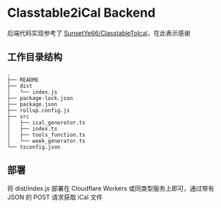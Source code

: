 # Classtable2iCal Backend

后端代码实现参考了 [SunsetYe66/ClasstableToIcal](https://github.com/SunsetYe66/ClasstableToIcal)，在此表示感谢

## 工作目录结构

```
.
├── README
├── dist
│   └── index.js
├── package-lock.json
├── package.json
├── rollup.config.js
├── src
│   ├── ical_generator.ts
│   ├── index.ts
│   ├── tools_function.ts
│   └── week_generator.ts
└── tsconfig.json
```

## 部署

将 dist/index.js 部署在 Cloudflare Workers 或同类型服务上即可，通过带有 JSON 的 POST 请求获取 iCal 文件